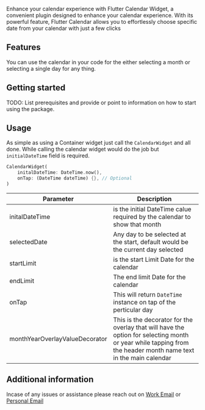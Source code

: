<!--
This README describes the package. If you publish this package to pub.dev,
this README's contents appear on the landing page for your package.

For information about how to write a good package README, see the guide for
[writing package pages](https://dart.dev/guides/libraries/writing-package-pages).

For general information about developing packages, see the Dart guide for
[creating packages](https://dart.dev/guides/libraries/create-library-packages)
and the Flutter guide for
[developing packages and plugins](https://flutter.dev/developing-packages).
-->

Enhance your calendar experience with Flutter Calendar Widget, a convenient plugin designed to enhance your calendar experience. With its powerful feature, Flutter Calendar allows you to effortlessly choose specific date from your calendar with just a few clicks

## Features

You can use the calendar in your code for the either selecting a month or selecting a single day for any thing.


## Getting started

TODO: List prerequisites and provide or point to information on how to
start using the package.

## Usage

As simple as using a Container widget just call the `CalendarWidget` and all done.
While calling the calendar widget would do the job but `initialDateTime` field is required.

```dart
CalendarWidget(
    initalDateTime: DateTime.now(),
    onTap: (DateTime dateTime) {}, // Optional
)
```

|Parameter|Description|
|-----------------------------------|--------------------------------------|
|initalDateTime   |is the initial DateTime calue required by the calendar to show that month|
|selectedDate    |Any day to be selected at the start, default would be the current day selected|
|startLimit      |is the start Limit Date for the calendar|
|endLimit |The end limit Date for the calendar|
|onTap |This will return `DateTime` instance on tap of the perticular day|
|monthYearOverlayValueDecorator |This is the decorator for the overlay that will have the option for selecting month or year while tapping from the header month name text in the main calendar|

## Additional information

Incase of any issues or assistance please reach out on [Work Email](mailto:saad@we-over-i.com?subject=[Gilab]%20Source%Files%20for%20Wild) or [Personal Email](mailto:saadjavaidalvi@gmail.com?subject=[Gilab]%20Source%Files%20for%20Wild)
